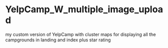# YelpCamp_W_multiple_image_upload

my custom version of YelpCamp with cluster maps for displaying all the campgrounds in landing and index plus star rating
